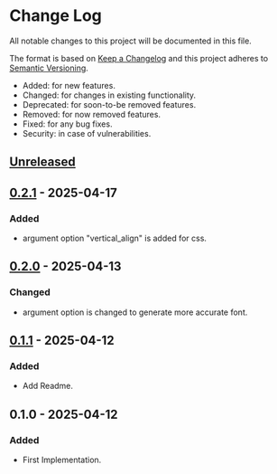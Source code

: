 # Change Log
All notable changes to this project will be documented in this file.

The format is based on [Keep a Changelog](http://keepachangelog.com/)
and this project adheres to [Semantic Versioning](http://semver.org/).

- Added: for new features.
- Changed: for changes in existing functionality.
- Deprecated: for soon-to-be removed features.
- Removed: for now removed features.
- Fixed: for any bug fixes.
- Security: in case of vulnerabilities.

## [Unreleased]

## [0.2.1] - 2025-04-17
### Added
- argument option "vertical_align" is added for css.

## [0.2.0] - 2025-04-13
### Changed
- argument option is changed to generate more accurate font.

## [0.1.1] - 2025-04-12
### Added
- Add Readme.

## 0.1.0 - 2025-04-12
### Added
- First Implementation.

[Unreleased]: https://github.com/osawa-naotaka/svg2woff2/compare/v0.2.1...HEAD
[0.2.1]: https://github.com/osawa-naotaka/svg2woff2/compare/v0.2.0...v0.2.1
[0.2.0]: https://github.com/osawa-naotaka/svg2woff2/compare/v0.1.1...v0.2.0
[0.1.1]: https://github.com/osawa-naotaka/svg2woff2/compare/v0.1.0...v0.1.1
